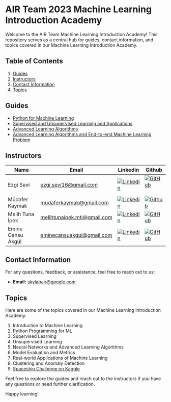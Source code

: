 # AIR Team 2023 Machine Learning Introduction Academy

Welcome to the AIR Team Machine Learning Introduction Academy! This repository serves as a central hub for guides, contact information, and topics covered in our Machine Learning Introduction Academy.

## Table of Contents

1. [Guides](#guides)
2. [Instructors](#instructors)
3. [Contact Information](#contact-information)
4. [Topics](#topics)

## Guides

- [Python for Machine Learning]()
- [Supervised and Unsupervised Learning and Applications](https://github.com/skylab-kulubu/AIR_Academy/tree/main/Week%202)
- [Advanced Learning Algorithms]()
- [Advanced Learning Algorithms and End-to-end Machine Learning Problem](https://github.com/skylab-kulubu/AIR_Academy/tree/main/Week%204)

## Instructors

| Name               | Email                     | Linkedin                 | Github                  |
| ------------------ | ------------------------- | -------------------------|-------------------------|
| Ezgi Sevi           | ezgi.sevi16@gmail.com | [![Linkedin](https://img.shields.io/badge/LinkedIn-0077B5?style=for-the-badge&logo=linkedin&logoColor=whit)](https://www.linkedin.com/in/ezgi-sevi/) | [![GitHub](https://badges.aleen42.com/src/github.svg)](https://github.com/ecisev16) |
| Müdafer Kaymak     | mudaferkaymak@gmail.com  | [![Linkedin](https://img.shields.io/badge/LinkedIn-0077B5?style=for-the-badge&logo=linkedin&logoColor=whit)](https://www.linkedin.com/in/m%C3%BCdafer-kaymak-1750911b9/) |[![Github](https://badges.aleen42.com/src/github.svg)](https://github.com/Mudaferkaymak)|
| Melih Tuna İpek    | melihtunaipek.mti@gmail.com| [![Linkedin](https://img.shields.io/badge/LinkedIn-0077B5?style=for-the-badge&logo=linkedin&logoColor=whit)](https://www.linkedin.com/in/melih-tuna-ipek/) | [![GitHub](https://badges.aleen42.com/src/github.svg)](https://github.com/MulahTeni)|
| Emine Cansu Akgül | eminecansuakgul@gmail.com| [![Linkedin](https://img.shields.io/badge/LinkedIn-0077B5?style=for-the-badge&logo=linkedin&logoColor=whit)](https://www.linkedin.com/in/emine-cansu-akgul/) | [![GitHub](https://badges.aleen42.com/src/github.svg)](https://github.com/xcansuxakgul)|

## Contact Information

For any questions, feedback, or assistance, feel free to reach out to us:

- **Email:** skylabair@google.com

## Topics

Here are some of the topics covered in our Machine Learning Introduction Academy:

1. Introduction to Machine Learning
2. Python Programming for ML
3. Supervised Learning
4. Unsupervised Learning
5. Neural Networks and Advanced Learning Algorithms
6. Model Evaluation and Metrics
7. Real-world Applications of Machine Learning
8. Clustering and Anomaly Detection
9. [Spaceship Challenge on Kaggle](https://www.kaggle.com/competitions/spaceship-titanic)

Feel free to explore the guides and reach out to the instructors if you have any questions or need further clarification.

Happy learning!
